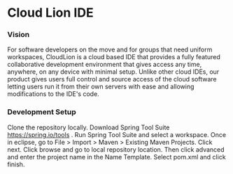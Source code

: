 Cloud Lion IDE
==============
### Vision ###
For software developers on the move and for groups that need uniform workspaces, CloudLion is a cloud based IDE that provides a fully featured collaborative development environment that gives access any time, anywhere, on any device with minimal setup. Unlike other cloud IDEs, our product gives users full control and source access of the cloud software letting users run it from their own servers with ease and allowing modifications to the IDE's code.

### Development Setup ###
Clone the repository locally.
Download Spring Tool Suite https://spring.io/tools
. Run Spring Tool Suite and select a workspace.
Once in eclipse, go to File > Import > Maven > Existing Maven Projects.
Click next. Click browse and go to local repository location.
Then click advanced and enter the project name in the Name Template.
Select pom.xml and click finish.